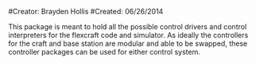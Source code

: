 #Creator: Brayden Hollis
#Created: 06/26/2014

This package is meant to hold all the possible control drivers and control interpreters for the flexcraft code and simulator.  As ideally the controllers for the craft and base station are modular and able to be swapped, these controller packages can be used for either control system.
